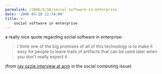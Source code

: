 ```yaml
---
permalink: /2006/3/10/social-software-in-enterprise
date: '2006-03-10 11:34:00'
title: >-
    social software in enterprise
---
```


a really nice quote regarding social software in enterprise:

> I think one of the big promises of all of this technology is to make
> it easy for people to leave trails of artifacts that can be used later
> when you don't really expect it.

(from [ray ozzie interview at
acm](http://www.acmqueue.org/modules.php?name=Content&pa=printer_friendly&pid=349&page=1)
in the social computing issue)

